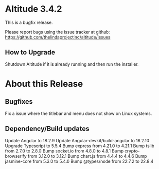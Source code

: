 # Altitude 3.4.2

This is a bugfix release.

Please report bugs using the issue tracker at github: https://github.com/thelindaprojectinc/altitude/issues

## How to Upgrade
Shutdown Altitude if it is already running and then run the installer.

# About this Release

## Bugfixes
Fix a issue where the titlebar and menu does not show on Linux systems.

## Dependency/Build updates

Update Angular to 18.2.9
Update Angular-devkit/build-angular to 18.2.10
Upgrade Typescript to 5.5.4
Bump express from 4.21.0 to 4.21.1
Bump tslib from 2.7.0 to 2.8.0
Bump socket.io from 4.8.0 to 4.8.1
Bump crypto-browserify from 3.12.0 to 3.12.1
Bump chart.js from 4.4.4 to 4.4.6
Bump jasmine-core from 5.3.0 to 5.4.0
Bump @types/node from 22.7.2 to 22.8.4